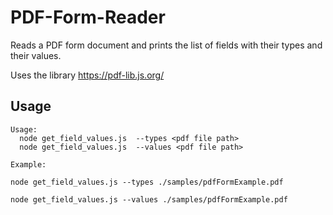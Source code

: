 # PDF-Form-Reader

Reads a PDF form document and prints the list of fields with their types and their values.

Uses the library https://pdf-lib.js.org/ 


## Usage
```
Usage:
  node get_field_values.js  --types <pdf file path>
  node get_field_values.js  --values <pdf file path>

Example:

node get_field_values.js --types ./samples/pdfFormExample.pdf

node get_field_values.js --values ./samples/pdfFormExample.pdf

```